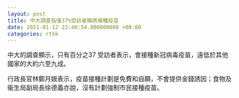 ```yaml
---
layout: post
title: 中大調查指僅37%受訪者稱將接種疫苗　
date: 2021-01-12 22:40:54.000000000 +08:00
categories: rthk
---
```


中大的調查顯示，只有百分之37 受訪者表示，會接種新冠病毒疫苗，遠低於其他國家的大約六至九成。

行政長官林鄭月娥表示，疫苗接種計劃是免費和自願，不會提供金錢誘因；食物及衞生局副局長徐德義亦說，沒有計劃強制市民接種疫苗。
